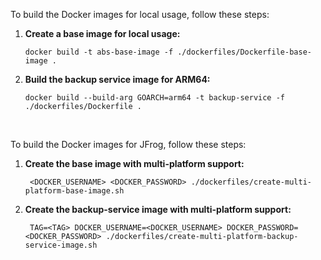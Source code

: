 To build the Docker images for local usage, follow these steps:

1. **Create a base image for local usage:**
    ```shell
    docker build -t abs-base-image -f ./dockerfiles/Dockerfile-base-image .
    ```

2. **Build the backup service image for ARM64:**
    ```shell
    docker build --build-arg GOARCH=arm64 -t backup-service -f ./dockerfiles/Dockerfile .
    ```

<br>

To build the Docker images for JFrog, follow these steps:
1. **Create the base image with multi-platform support:**
    ```shell
     <DOCKER_USERNAME> <DOCKER_PASSWORD> ./dockerfiles/create-multi-platform-base-image.sh
    ```
2. **Create the backup-service image with multi-platform support:**
    ```shell
     TAG=<TAG> DOCKER_USERNAME=<DOCKER_USERNAME> DOCKER_PASSWORD=<DOCKER_PASSWORD> ./dockerfiles/create-multi-platform-backup-service-image.sh
    ```
